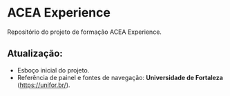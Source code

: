 # ACEA Experience
 Repositório do projeto de formação ACEA Experience.

## Atualização:
- Esboço inicial do projeto.
- Referência de painel e fontes de navegação: **Universidade de Fortaleza** (https://unifor.br/).
